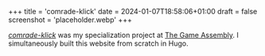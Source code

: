 +++
title = 'comrade-klick'
date = 2024-01-07T18:58:06+01:00
draft = false
screenshot = 'placeholder.webp'
+++

[_comrade-klick_](https://github.com/fluffy-kalashnikov/comrade-klick) was my 
specialization project at [The Game Assembly](https://thegameassembly.com).
I simultaneously built this website from scratch in Hugo.